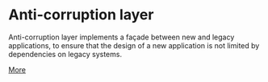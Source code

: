 # Anti-corruption layer
Anti-corruption layer implements a façade between new and legacy applications, to ensure that the design of a new application is not limited by dependencies on legacy systems.

[More](https://docs.microsoft.com/azure/architecture/patterns/anti-corruption-layer)